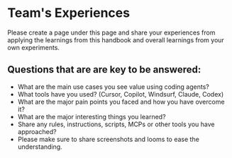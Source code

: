 # Team's Experiences

Please create a page under this page and share your experiences from applying the learnings from this handbook and overall learnings from your own experiments.

## Questions that are are key to be answered:

- What are the main use cases you see value using coding agents?
- What tools have you used? (Cursor, Copilot, Windsurf, Claude, Codex)
- What are the major pain points you faced and how you have overcome it?
- What are the major interesting things you learned?
- Share any rules, instructions, scripts, MCPs or other tools you have approached?
- Please make sure to share screenshots and looms to ease the understanding.